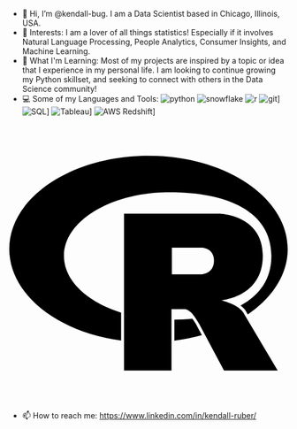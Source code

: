 - 👋 Hi, I’m @kendall-bug. I am a Data Scientist based in Chicago, Illinois, USA.
- 👀 Interests: I am a lover of all things statistics! Especially if it involves Natural Language Processing, People Analytics, Consumer Insights, and Machine Learning. 
- 🌱 What I'm Learning: Most of my projects are inspired by a topic or idea that I experience in my personal life. I am looking to continue growing my Python skillset, and seeking to connect with others in the Data Science community!
- 💻 Some of my Languages and Tools:
![python](https://img.shields.io/badge/Python-000000?style=for-the-badge&logo=Pythonb&logoColor=green)
![snowflake](https://img.shields.io/badge/Snowflake-000000?style=for-the-badge&logo=Snowflake&logoColor=blue)
![r](https://img.shields.io/badge/R-000000?style=for-the-badge&logo=R&logoColor=white)
![git](https://img.shields.io/badge/Git-000000?style=for-the-badge&logo=Git&logoColor=white)]
![SQL](https://img.shields.io/badge/SQL-000000?style=for-the-badge&logo=SQL&logoColor=blue)]
![Tableau](https://img.shields.io/badge/Tableau-000000?style=for-the-badge&logo=Tableau&logoColor=purple)]
![AWS Redshift](https://img.shields.io/badge/AWSRDS-000000?style=for-the-badge&logo=AWSRDS&logoColor=purple)]


<svg role="img" viewBox="0 0 24 24" xmlns="http://www.w3.org/2000/svg"><title>R</title><path d="M12 2.746c-6.627 0-12 3.599-12 8.037 0 3.897 4.144 7.144 9.64 7.88V16.26c-2.924-.915-4.925-2.755-4.925-4.877 0-3.035 4.084-5.494 9.12-5.494 5.038 0 8.757 1.683 8.757 5.494 0 1.976-.999 3.379-2.662 4.272.09.066.174.128.258.216.169.149.25.363.372.544 2.128-1.45 3.44-3.437 3.44-5.631 0-4.44-5.373-8.038-12-8.038zm-2.111 4.99v13.516l4.093-.002-.002-5.291h1.1c.225 0 .321.066.549.25.272.22.715.982.715.982l2.164 4.063 4.627-.002-2.864-4.826s-.086-.193-.265-.383a2.22 2.22 0 00-.582-.416c-.422-.214-1.149-.434-1.149-.434s3.578-.264 3.578-3.826c0-3.562-3.744-3.63-3.744-3.63zm4.127 2.93l2.478.002s1.149-.062 1.149 1.127c0 1.165-1.149 1.17-1.149 1.17h-2.478zm1.754 6.119c-.494.049-1.012.079-1.54.088v1.807a16.622 16.622 0 002.37-.473l-.471-.891s-.108-.183-.248-.394c-.039-.054-.08-.098-.111-.137z"/></svg>



- 📫 How to reach me: https://www.linkedin.com/in/kendall-ruber/

<!---
kendall-bug/kendall-bug is a ✨ special ✨ repository because its `README.md` (this file) appears on your GitHub profile.
You can click the Preview link to take a look at your changes.
--->
